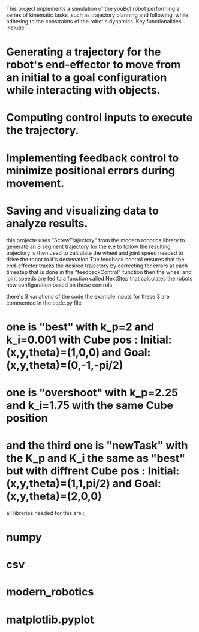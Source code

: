 This project implements a simulation of the youBot robot performing a series of kinematic tasks, such as trajectory planning and following, while adhering to the constraints of the robot's dynamics. Key functionalities include:

# Generating a trajectory for the robot's end-effector to move from an initial to a goal configuration while interacting with objects.
# Computing control inputs to execute the trajectory.
# Implementing feedback control to minimize positional errors during movement.
# Saving and visualizing data to analyze results.

this projecte uses "ScrewTrajectory" from the modern robotics library to generate an 8 segment trajectory for the
e.e to follow the resulting trajectory is then used to calculate the wheel and joint speed needed to drive the robot to it's 
destenation The feedback control ensures that the end-effector tracks the desired trajectory by correcting for errors at each timestep
that is done in the "feedbackControl" function then the wheel and joint speeds are fed to a function called NextStep that calculates
the robots new configuration based on these controls

there's 3 variations of the code the example inputs for these 3 are commented in the code.py file 
# one is "best" with k_p=2 and k_i=0.001 with  Cube pos : Initial:(x,y,theta)=(1,0,0) and Goal:(x,y,theta)=(0,-1,-pi/2)

# one is "overshoot" with k_p=2.25 and k_i=1.75  with the same Cube position

# and the third one is "newTask" with the K_p and K_i the same as "best" but with diffrent Cube pos : Initial:(x,y,theta)=(1,1,pi/2) and Goal:(x,y,theta)=(2,0,0)

all libraries needed for this are :
#  numpy  
#  csv
#  modern_robotics 
# matplotlib.pyplot

